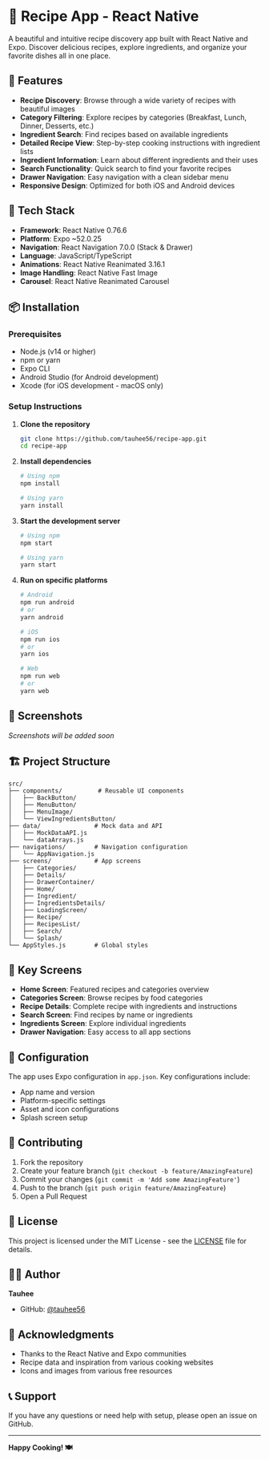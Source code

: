 # 🍳 Recipe App - React Native

A beautiful and intuitive recipe discovery app built with React Native and Expo. Discover delicious recipes, explore ingredients, and organize your favorite dishes all in one place.

## 📱 Features

- **Recipe Discovery**: Browse through a wide variety of recipes with beautiful images
- **Category Filtering**: Explore recipes by categories (Breakfast, Lunch, Dinner, Desserts, etc.)
- **Ingredient Search**: Find recipes based on available ingredients
- **Detailed Recipe View**: Step-by-step cooking instructions with ingredient lists
- **Ingredient Information**: Learn about different ingredients and their uses
- **Search Functionality**: Quick search to find your favorite recipes
- **Drawer Navigation**: Easy navigation with a clean sidebar menu
- **Responsive Design**: Optimized for both iOS and Android devices

## 🚀 Tech Stack

- **Framework**: React Native 0.76.6
- **Platform**: Expo ~52.0.25
- **Navigation**: React Navigation 7.0.0 (Stack & Drawer)
- **Language**: JavaScript/TypeScript
- **Animations**: React Native Reanimated 3.16.1
- **Image Handling**: React Native Fast Image
- **Carousel**: React Native Reanimated Carousel

## 📦 Installation

### Prerequisites
- Node.js (v14 or higher)
- npm or yarn
- Expo CLI
- Android Studio (for Android development)
- Xcode (for iOS development - macOS only)

### Setup Instructions

1. **Clone the repository**
   ```bash
   git clone https://github.com/tauhee56/recipe-app.git
   cd recipe-app
   ```

2. **Install dependencies**
   ```bash
   # Using npm
   npm install
   
   # Using yarn
   yarn install
   ```

3. **Start the development server**
   ```bash
   # Using npm
   npm start
   
   # Using yarn
   yarn start
   ```

4. **Run on specific platforms**
   ```bash
   # Android
   npm run android
   # or
   yarn android
   
   # iOS
   npm run ios
   # or
   yarn ios
   
   # Web
   npm run web
   # or
   yarn web
   ```

## 📱 Screenshots

*Screenshots will be added soon*

## 🏗️ Project Structure

```
src/
├── components/          # Reusable UI components
│   ├── BackButton/
│   ├── MenuButton/
│   ├── MenuImage/
│   └── ViewIngredientsButton/
├── data/               # Mock data and API
│   ├── MockDataAPI.js
│   └── dataArrays.js
├── navigations/        # Navigation configuration
│   └── AppNavigation.js
├── screens/            # App screens
│   ├── Categories/
│   ├── Details/
│   ├── DrawerContainer/
│   ├── Home/
│   ├── Ingredient/
│   ├── IngredientsDetails/
│   ├── LoadingScreen/
│   ├── Recipe/
│   ├── RecipesList/
│   ├── Search/
│   └── Splash/
└── AppStyles.js        # Global styles
```

## 🎨 Key Screens

- **Home Screen**: Featured recipes and categories overview
- **Categories Screen**: Browse recipes by food categories
- **Recipe Details**: Complete recipe with ingredients and instructions
- **Search Screen**: Find recipes by name or ingredients
- **Ingredients Screen**: Explore individual ingredients
- **Drawer Navigation**: Easy access to all app sections

## 🔧 Configuration

The app uses Expo configuration in `app.json`. Key configurations include:
- App name and version
- Platform-specific settings
- Asset and icon configurations
- Splash screen setup

## 🤝 Contributing

1. Fork the repository
2. Create your feature branch (`git checkout -b feature/AmazingFeature`)
3. Commit your changes (`git commit -m 'Add some AmazingFeature'`)
4. Push to the branch (`git push origin feature/AmazingFeature`)
5. Open a Pull Request

## 📄 License

This project is licensed under the MIT License - see the [LICENSE](LICENSE) file for details.

## 👨‍💻 Author

**Tauhee**
- GitHub: [@tauhee56](https://github.com/tauhee56)

## 🙏 Acknowledgments

- Thanks to the React Native and Expo communities
- Recipe data and inspiration from various cooking websites
- Icons and images from various free resources

## 📞 Support

If you have any questions or need help with setup, please open an issue on GitHub.

---

**Happy Cooking! 🍽️**
